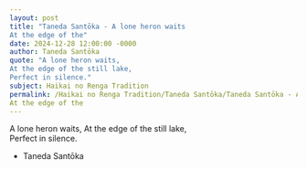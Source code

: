 ```yaml
---
layout: post
title: "Taneda Santōka - A lone heron waits
At the edge of the"
date: 2024-12-28 12:00:00 -0000
author: Taneda Santōka
quote: "A lone heron waits,
At the edge of the still lake,  
Perfect in silence."
subject: Haikai no Renga Tradition
permalink: /Haikai no Renga Tradition/Taneda Santōka/Taneda Santōka - A lone heron waits
At the edge of the
---
```


A lone heron waits,
At the edge of the still lake,  
Perfect in silence.

- Taneda Santōka
